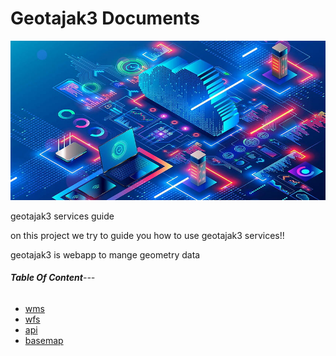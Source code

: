 # Geotajak3 Documents

![webservices](https://raw.githubusercontent.com/SaaFaa-company/geotajak3-documents/main/services/image/webservices.png "webservices")

geotajak3 services guide

on this project we try to guide you how to use geotajak3 services!!

geotajak3 is webapp to mange geometry data



###### **Table Of Content**---




* [wms](https://github.com/SaaFaa-company/geotajak3-documents/tree/main/services/wms)
* [wfs](https://github.com/SaaFaa-company/geotajak3-documents/tree/main/services/wfs)
* [api](https://github.com/SaaFaa-company/geotajak3-documents/tree/main/services/api)
* [basemap](https://github.com/SaaFaa-company/geotajak3-documents/tree/main/services/basemap)
